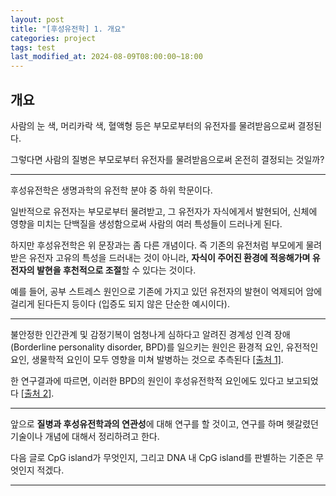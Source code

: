 ```yaml
---
layout: post
title: "[후성유전학] 1. 개요"
categories: project
tags: test
last_modified_at: 2024-08-09T08:00:00~18:00
---  
```



## 개요  
사람의 눈 색, 머리카락 색, 혈액형 등은 부모로부터의 유전자를 물려받음으로써 결정된다. 

그렇다면 사람의 질병은 부모로부터 유전자를 물려받음으로써 온전히 결정되는 것일까?  

--- 

후성유전학은 생명과학의 유전학 분야 중 하위 학문이다. 

일반적으로 유전자는 부모로부터 물려받고, 그 유전자가 자식에게서 발현되어, 신체에 영향을 미치는 단백질을 생성함으로써 사람의 여러 특성들이 드러나게 된다.   

하지만 후성유전학은 위 문장과는 좀 다른 개념이다. 즉 기존의 유전처럼 부모에게 물려받은 유전자 고유의 특성을 드러내는 것이 아니라, **자식이 주어진 환경에 적응해가며 유전자의 발현을 후천적으로 조절**할 수 있다는 것이다.  

예를 들어, 공부 스트레스 원인으로 기존에 가지고 있던 유전자의 발현이 억제되어 암에 걸리게 된다든지 등이다 (입증도 되지 않은 단순한 예시이다).

---

불안정한 인간관계 및 감정기복이 엄청나게 심하다고 알려진 경계성 인격 장애 (Borderline personality disorder, BPD)를 일으키는 원인은 환경적 요인, 유전적인 요인, 생물학적 요인이 모두 영향을 미쳐 발병하는 것으로 추측된다 [[출처 1]](https://www.amc.seoul.kr/asan/healthinfo/disease/diseaseDetail.do?contentId=32723).

한 연구결과에 따르면, 이러한 BPD의 원인이 후성유전학적 요인에도 있다고 보고되었다 [[출처 2]](https://www.tandfonline.com/doi/abs/10.4161/epi.6.12.18363).  

--- 

앞으로 **질병과 후성유전학과의 연관성**에 대해 연구를 할 것이고, 연구를 하며 헷갈렸던 기술이나 개념에 대해서 정리하려고 한다.   

다음 글로 CpG island가 무엇인지, 그리고 DNA 내 CpG island를 판별하는 기준은 무엇인지 적겠다.

---
